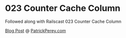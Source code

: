 023 Counter Cache Column
========================

Followed along with Railscast 023 Counter Cache Column

[Blog Post](http://patrickperey.com/railscast-023-counter-cache-column/) @ [PatrickPerey.com](http://patrickperey.com)
